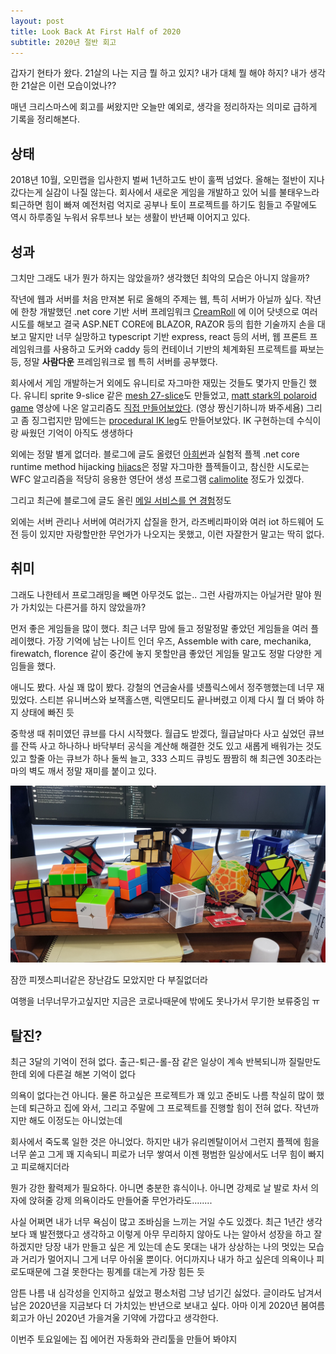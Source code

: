 ```yaml
---
layout: post
title: Look Back At First Half of 2020
subtitle: 2020년 절반 회고
---
```


갑자기 현타가 왔다. 21살의 나는 지금 뭘 하고 있지? 내가 대체 뭘 해야 하지? 내가 생각한 21살은 이런 모습이었나??

매년 크리스마스에 회고를 써왔지만 오늘만 예외로, 생각을 정리하자는 의미로 급하게 기록을 정리해본다.

## 상태

2018년 10월, 오민랩을 입사한지 벌써 1년하고도 반이 훌쩍 넘었다. 올해는 절반이 지나갔다는게 실감이 나질 않는다.
회사에서 새로운 게임을 개발하고 있어 뇌를 불태우느라 퇴근하면 힘이 빠져 예전처럼 억지로 공부나 토이 프로젝트를 하기도 힘들고 주말에도 역시 하루종일 누워서 유투브나 보는 생활이 반년째 이어지고 있다.

## 성과

그치만 그래도 내가 뭔가 하지는 않았을까? 생각했던 최악의 모습은 아니지 않을까?

작년에 웹과 서버를 처음 만져본 뒤로 올해의 주제는 웹, 특히 서버가 아닐까 싶다. 작년에 한창 개발했던 .net core 기반 서버 프레임워크 [CreamRoll](https://github.com/20chan/CreamRoll) 에 이어 닷넷으로 여러 시도를 해보고 결국 ASP.NET CORE에 BLAZOR, RAZOR 등의 힙한 기술까지 손을 대보고 말지만 너무 실망하고 typescript 기반 express, react 등의 서버, 웹 프론트 프레임워크를 사용하고 도커와 caddy 등의 컨테이너 기반의 체계화된 프로젝트를 짜보는 등, 정말 **사람다운** 프레임워크로 웹 특히 서버를 공부했다.

회사에서 게임 개발하는거 외에도 유니티로 자그마한 재밌는 것들도 몇가지 만들긴 했다.
유니티 sprite 9-slice 같은 [mesh 27-slice](https://www.youtube.com/watch?v=PgSg7U1UVt0)도 만들었고, [matt stark의 polaroid game](https://youtu.be/ran_yU65Xmg) 영상에 나온 알고리즘도 [직접 만들어보았다](https://www.youtube.com/watch?v=RTmpTyq5qwk). (영상 짱신기하니까 봐주세욤) 그리고 좀 징그럽지만 맘에드는 [procedural IK leg](https://www.youtube.com/watch?v=Ag0G2FutVUY)도 만들어보았다. IK 구현하는데 수식이랑 싸웠던 기억이 아직도 생생하다

외에는 정말 별게 없더라. 블로그에 글도 올렸던 [아희썬](https://github.com/20chan/aheuithon)과 실험적 플젝 .net core runtime method hijacking [hijacs](https://github.com/20chan/hijacs)은 정말 자그마한 플젝들이고, 참신한 시도로는 WFC 알고리즘을 적당히 응용한 영단어 생성 프로그램 [calimolite](https://github.com/20chan/calimolite) 정도가 있겠다.

그리고 최근에 블로그에 글도 올린 [메일 서비스를 연 경험](https://blog.0chan.dev/2020-06-16-Opening-Mail-Server/)정도

외에는 서버 관리나 서버에 여러가지 삽질을 한거, 라즈베리파이와 여러 iot 하드웨어 도전 등이 있지만 자랑할만한 무언가가 나오지는 못했고, 이런 자잘한거 말고는 딱히 없다.

## 취미

그래도 나한테서 프로그래밍을 빼면 아무것도 없는.. 그런 사람까지는 아닐거란 말야
뭔가 가치있는 다른거를 하지 않았을까?

먼저 좋은 게임들을 많이 했다. 최근 너무 맘에 들고 정말정말 좋았던 게임들을 여러 플레이했다. 가장 기억에 남는 나이트 인더 우즈, Assemble with care, mechanika, firewatch, florence 같이 중간에 놓지 못할만큼 좋았던 게임들 말고도 정말 다양한 게임들을 했다.

애니도 봤다. 사실 꽤 많이 봤다. 강철의 연금술사를 넷플릭스에서 정주행했는데 너무 재밌었다. 스티븐 유니버스와 보잭홀스맨, 릭앤모티도 끝나버렸고 이제 다시 뭘 더 봐야 하지 상태에 빠진 듯

중학생 때 취미였던 큐브를 다시 시작했다. 월급도 받겠다, 월급날마다 사고 싶었던 큐브를 잔뜩 사고 하나하나 바닥부터 공식을 계산해 해결한 것도 있고 새롭게 배워가는 것도 있고 할줄 아는 큐브가 하나 둘씩 늘고, 333 스피드 큐빙도 짬짬히 해 최근엔 30초라는 마의 벽도 깨서 정말 재미를 붙이고 있다.

![cubes](/img/cubes.jpg)

잠깐 피젯스피너같은 장난감도 모았지만 다 부질없더라

여행을 너무너무가고싶지만 지금은 코로나때문에 밖에도 못나가서 무기한 보류중임 ㅠ

## 탈진?

최근 3달의 기억이 전혀 없다. 출근-퇴근-롤-잠 같은 일상이 계속 반복되니까 질릴만도 한데 외에 다른걸 해본 기억이 없다

의욕이 없다는건 아니다. 물론 하고싶은 프로젝트가 꽤 있고 준비도 나름 착실히 많이 했는데 퇴근하고 집에 와서, 그리고 주말에 그 프로젝트를 진행할 힘이 전혀 없다. 작년까지만 해도 이정도는 아니었는데

회사에서 죽도록 일한 것은 아니었다. 하지만 내가 유리멘탈이어서 그런지 플젝에 힘을 너무 쏟고 그게 꽤 지속되니 피로가 너무 쌓여서 이젠 평범한 일상에서도 너무 힘이 빠지고 피로해지더라

뭔가 강한 활력제가 필요하다. 아니면 충분한 휴식이나. 아니면 강제로 날 발로 차서 의자에 앉혀줄 강제 의욕이라도 만들어줄 무언가라도........

사실 어쩌면 내가 너무 욕심이 많고 조바심을 느끼는 거일 수도 있겠다. 최근 1년간 생각보다 꽤 발전했다고 생각하고 이렇게 아무 무리하지 않아도 나는 알아서 성장을 하고 잘하겠지만 당장 내가 만들고 싶은 게 있는데 손도 못대는 내가 상상하는 나의 멋있는 모습과 거리가 멀어지니 그게 너무 아쉬울 뿐이다. 어디까지나 내가 하고 싶은데 의욕이나 피로도때문에 그걸 못한다는 핑계를 대는게 가장 힘든 듯

암튼 나름 내 심각성을 인지하고 싶었고 평소처럼 그냥 넘기긴 싫었다. 글이라도 남겨서 남은 2020년을 지금보다 더 가치있는 반년으로 보내고 싶다.
아마 이게 2020년 봄여름 회고가 아닌 2020년 가을겨울 기약에 가깝다고 생각한다.

이번주 토요일에는 집 에어컨 자동화와 관리툴을 만들어 봐야지

